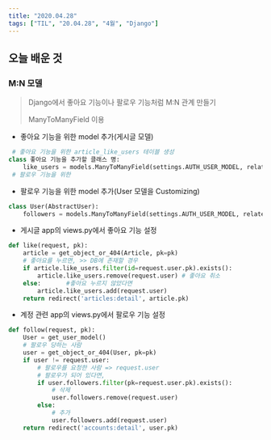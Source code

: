 ```yaml
---
title: "2020.04.28"
tags: ["TIL", "20.04.28", "4월", "Django"]
---
```


## 오늘 배운 것

### M:N 모델

> Django에서 좋아요 기능이나 팔로우 기능처럼 M:N 관계 만들기
>
> ManyToManyField 이용

- 좋아요 기능을 위한 model 추가(게시글 모델)

```python
 # 좋아요 기능을 위한 article_like_users 테이블 생성
class 좋아요 기능을 추가할 클래스 명:
    like_users = models.ManyToManyField(settings.AUTH_USER_MODEL, related_name='like_articles')
 # 팔로우 기능을 위한 
```

- 팔로우 기능을 위한 model 추가(User 모델을 Customizing)

```python
class User(AbstractUser):
    followers = models.ManyToManyField(settings.AUTH_USER_MODEL, related_name='followings')
```

- 게시글 app의 views.py에서 좋아요 기능 설정

```python
def like(request, pk):
    article = get_object_or_404(Article, pk=pk)
    # 좋아요를 누르면, >> DB에 존재할 경우
    if article.like_users.filter(id=request.user.pk).exists():
        article.like_users.remove(request.user) # 좋아요 취소
    else:		#좋아요 누르지 않았다면
        article.like_users.add(request.user)
    return redirect('articles:detail', article.pk)
```

- 계정 관련 app의 views.py에서 팔로우 기능 설정

```python
def follow(request, pk):
    User = get_user_model()
    # 팔로우 당하는 사람
    user = get_object_or_404(User, pk=pk)
    if user != request.user:
        # 팔로우를 요청한 사람 => request.user
        # 팔로우가 되어 있다면,
        if user.followers.filter(pk=request.user.pk).exists():
            # 삭제
            user.followers.remove(request.user)
        else:
            # 추가
            user.followers.add(request.user)
    return redirect('accounts:detail', user.pk)
```

